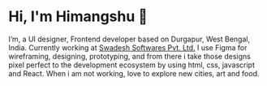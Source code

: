# Hi, I'm Himangshu 👋



I’m, a UI designer, Frontend developer based on Durgapur, West Bengal, India. Currently working at [Swadesh Softwares Pvt. Ltd.](https://swadeshsoftwares.com/)
I use Figma for wireframing, designing, prototyping, and from there i take those designs pixel perfect to the development ecosystem by using html, css, javascript and React. When i am not working, love to explore new cities, art and food.
